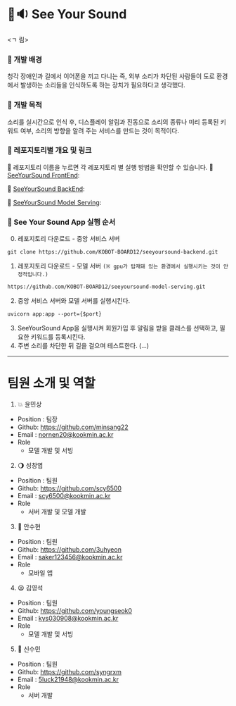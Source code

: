 # 👀🔉 See Your Sound
<ㄱ 림>
### 🔧 개발 배경
청각 장애인과 길에서 이어폰을 끼고 다니는 즉, 외부 소리가 차단된 사람들이 도로 환경에서 발생하는 소리들을 인식하도록 하는 장치가 필요하다고 생각했다.
### 🔦 개발 목적
소리를 실시간으로 인식 후, 디스플레이 알림과 진동으로 소리의 종류나 미리 등록된 키워드 여부, 소리의 방향을 알려 주는 서비스를 만드는 것이 목적이다.
### 📂 레포지토리별 개요 및 링크
📌 레포지토리 이름을 누르면 각 레포지토리 별 실행 방법을 확인할 수 있습니다.
🔎 [SeeYourSound FrontEnd](https://github.com/KOBOT-BOARD12/seeyoursound-frontend.git):

🔎 [SeeYourSound BackEnd](https://github.com/KOBOT-BOARD12/seeyoursound-backend.git):

🔎 [SeeYourSound Model Serving](https://github.com/KOBOT-BOARD12/seeyoursound-model-serving.git):

### 🎉  See Your Sound App 실행 순서
0. 레포지토리 다운로드 - 중앙 서비스 서버
```
git clone https://github.com/KOBOT-BOARD12/seeyoursound-backend.git
```
1. 레포지토리 다운로드 - 모델 서버 `(※ gpu가 탑재돼 있는 환경에서 실행시키는 것이 안정적입니다.)`
```
https://github.com/KOBOT-BOARD12/seeyoursound-model-serving.git
```
2. 중앙 서비스 서버와 모델 서버를 실행시킨다. 
```shell
uvicorn app:app --port={$port}
```
3. SeeYourSound App을 실행시켜 회원가입 후 알림을 받을 클래스를 선택하고, 필요한 키워드를 등록시킨다.
4. 주변 소리를 차단한 뒤 길을 걸으며 테스트한다. (...)

---
# 팀원 소개 및 역할
1. 💥 윤민상

- Position : 팀장
- Github: <https://github.com/minsang22>
- Email : nornen20@kookmin.ac.kr
- Role
  - 모델 개발 및 서빙

2. 🌖 성창엽

- Position : 팀원
- Github: <https://github.com/scy6500>
- Email : scy6500@kookmin.ac.kr
- Role
  - 서버 개발 및 모델 개발

3. 🖤 안수현

- Position : 팀원
- Github: <https://github.com/3uhyeon>
- Email : saker123456@kookmin.ac.kr
- Role
  - 모바일 앱

4. 😫 김영석

- Position : 팀원
- Github: <https://github.com/youngseok0>
- Email : kys030908@kookmin.ac.kr
- Role
  - 모델 개발 및 서빙

5. 🫨 신수민

- Position : 팀원
- Github: <https://github.com/syngrxm>
- Email : 5luck21948@kookmin.ac.kr
- Role
  - 서버 개발
